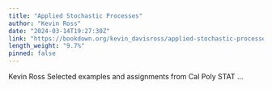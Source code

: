 ```yaml
---
title: "Applied Stochastic Processes"
author: "Kevin Ross"
date: "2024-03-14T19:27:30Z"
link: "https://bookdown.org/kevin_davisross/applied-stochastic-processes/"
length_weight: "9.7%"
pinned: false
---
```


Kevin Ross Selected examples and assignments from Cal Poly STAT ...
